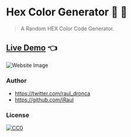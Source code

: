 # Hex Color Generator 🔵  🔴
> A Random HEX Color Code Generator.

## [Live Demo](https://iraul.github.io/hex-color-generator/) 👈
![Website Image](https://preview.ibb.co/gZBvvL/download.png)
### Author

* https://twitter.com/raul_dronca
* https://github.com/iRaul

### License

[![CC0](https://licensebuttons.net/p/zero/1.0/88x31.png)](https://creativecommons.org/publicdomain/zero/1.0/)
